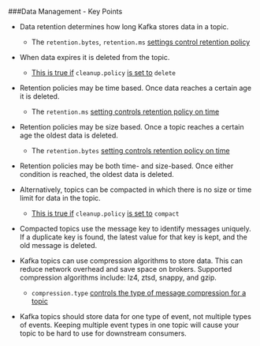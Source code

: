###Data Management - Key Points

* Data retention determines how long Kafka stores data in a topic.
  * The ```retention.bytes```, ```retention.ms``` [settings control retention policy](https://kafka.apache.org/documentation.html#topicconfigs)

* When data expires it is deleted from the topic.
  * [This is true if](https://kafka.apache.org/documentation.html#topicconfigs) ```cleanup.policy``` [is set to](https://kafka.apache.org/documentation.html#topicconfigs) ```delete```

* Retention policies may be time based. Once data reaches a certain age it is deleted.
  * The ```retention.ms``` [setting controls retention policy on time](https://kafka.apache.org/documentation.html#topicconfigs)

* Retention policies may be size based. Once a topic reaches a certain age the oldest data is deleted.
  * The ```retention.bytes``` [setting controls retention policy on time](https://kafka.apache.org/documentation.html#topicconfigs)

* Retention policies may be both time- and size-based. Once either condition is reached, the oldest data is deleted.

* Alternatively, topics can be compacted in which there is no size or time limit for data in the topic.
  * [This is true if](https://kafka.apache.org/documentation.html#topicconfigs) ```cleanup.policy``` [is set to](https://kafka.apache.org/documentation.html#topicconfigs) ```compact```

* Compacted topics use the message key to identify messages uniquely. If a duplicate key is found, the latest value for that key is kept, and the old message is deleted.

* Kafka topics can use compression algorithms to store data. This can reduce network overhead and save space on brokers. Supported compression algorithms include: lz4, ztsd, snappy, and gzip.
  * ```compression.type``` [controls the type of message compression for a topic](https://kafka.apache.org/documentation.html#topicconfigs)

* Kafka topics should store data for one type of event, not multiple types of events. Keeping multiple event types in one topic will cause your topic to be hard to use for downstream consumers.
